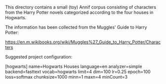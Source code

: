 This directory contains a small (toy) Annif corpus consisting of characters
from the Harry Potter novels categorized according to the four houses in
Hogwarts.

The information has been collected from the Muggles' Guide to Harry
Potter:

https://en.m.wikibooks.org/wiki/Muggles%27_Guide_to_Harry_Potter/Characters

Suggested project configuration:

[hogwarts]
name=Hogwarts Houses
language=en
analyzer=simple
backend=fasttext
vocab=hogwarts
limit=4
dim=100
lr=0.25
epoch=100
loss=softmax
chunksize=1000
minn=1
maxn=4
minCount=3
